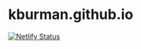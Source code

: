 # kburman.github.io

[![Netlify Status](https://api.netlify.com/api/v1/badges/4c11225f-c0b7-4113-b2a0-4cd59353f2f7/deploy-status)](https://app.netlify.com/sites/kshitij/deploys)